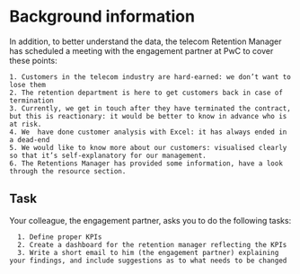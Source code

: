 # Background information


In addition, to better understand the data, the telecom Retention Manager has scheduled a meeting with the engagement partner at PwC to cover these points:

    1. Customers in the telecom industry are hard-earned: we don’t want to lose them
    2. The retention department is here to get customers back in case of termination
    3. Currently, we get in touch after they have terminated the contract, but this is reactionary: it would be better to know in advance who is at risk.
    4. We  have done customer analysis with Excel: it has always ended in a dead-end
    5. We would like to know more about our customers: visualised clearly so that it’s self-explanatory for our management.
    6. The Retentions Manager has provided some information, have a look through the resource section.


   ## Task
Your colleague, the engagement partner, asks you to do the following tasks:

      1. Define proper KPIs
      2. Create a dashboard for the retention manager reflecting the KPIs
      3. Write a short email to him (the engagement partner) explaining your findings, and include suggestions as to what needs to be changed

